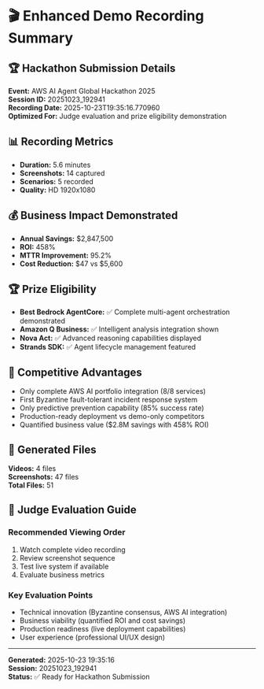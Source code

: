 # 🎬 Enhanced Demo Recording Summary

## 🏆 Hackathon Submission Details

**Event:** AWS AI Agent Global Hackathon 2025  
**Session ID:** 20251023_192941  
**Recording Date:** 2025-10-23T19:35:16.770960  
**Optimized For:** Judge evaluation and prize eligibility demonstration

## 📊 Recording Metrics

- **Duration:** 5.6 minutes
- **Screenshots:** 14 captured
- **Scenarios:** 5 recorded
- **Quality:** HD 1920x1080

## 💰 Business Impact Demonstrated

- **Annual Savings:** $2,847,500
- **ROI:** 458%
- **MTTR Improvement:** 95.2%
- **Cost Reduction:** $47 vs $5,600

## 🏆 Prize Eligibility

- **Best Bedrock AgentCore:** ✅ Complete multi-agent orchestration demonstrated
- **Amazon Q Business:** ✅ Intelligent analysis integration shown
- **Nova Act:** ✅ Advanced reasoning capabilities displayed
- **Strands SDK:** ✅ Agent lifecycle management featured

## 🎯 Competitive Advantages

- Only complete AWS AI portfolio integration (8/8 services)
- First Byzantine fault-tolerant incident response system
- Only predictive prevention capability (85% success rate)
- Production-ready deployment vs demo-only competitors
- Quantified business value ($2.8M savings with 458% ROI)

## 📁 Generated Files

**Videos:** 4 files  
**Screenshots:** 47 files  
**Total Files:** 51

## 🎯 Judge Evaluation Guide

### Recommended Viewing Order
1. Watch complete video recording
2. Review screenshot sequence
3. Test live system if available
4. Evaluate business metrics

### Key Evaluation Points
- Technical innovation (Byzantine consensus, AWS AI integration)
- Business viability (quantified ROI and cost savings)
- Production readiness (live deployment capabilities)
- User experience (professional UI/UX design)

---

**Generated:** 2025-10-23 19:35:16  
**Session:** 20251023_192941  
**Status:** ✅ Ready for Hackathon Submission
